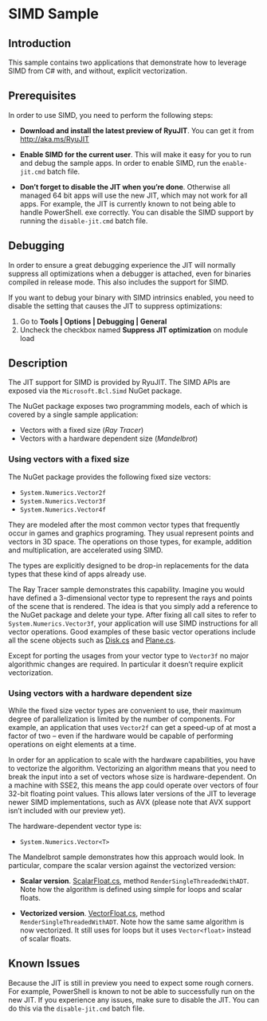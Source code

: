 # SIMD Sample

## Introduction

This sample contains two applications that demonstrate how to leverage SIMD
from C# with, and without, explicit vectorization.

## Prerequisites

In order to use SIMD, you need to perform the following steps:

* **Download and install the latest preview of RyuJIT**. You can get it from 
  <http://aka.ms/RyuJIT>

* **Enable SIMD for the current user**. This will make it easy for you to run
  and debug the sample apps. In order to enable SIMD, run the `enable-jit.cmd` 
  batch file.

* **Don’t forget to disable the JIT when you’re done**. Otherwise all managed
  64 bit apps will use the new JIT, which may not work for all apps. For 
  example, the JIT is currently known to not being able to handle PowerShell.
  exe correctly. You can disable the SIMD support by running the
  `disable-jit.cmd` batch file.

## Debugging

In order to ensure a great debugging experience the JIT will normally suppress 
all optimizations when a debugger is attached, even for binaries compiled in 
release mode. This also includes the support for SIMD.

If you want to debug your binary with SIMD intrinsics enabled, you need to 
disable the setting that causes the JIT to suppress optimizations:

1. Go to **Tools | Options | Debugging | General**
2. Uncheck the checkbox named **Suppress JIT optimization** on module load

## Description

The JIT support for SIMD is provided by RyuJIT. The SIMD APIs are exposed via 
the `Microsoft.Bcl.Simd` NuGet package.

The NuGet package exposes two programming models, each of which is covered by
a single sample application:

* Vectors with a fixed size (*Ray Tracer*)
* Vectors with a hardware dependent size (*Mandelbrot*)

### Using vectors with a fixed size

The NuGet package provides the following fixed size vectors:

* `System.Numerics.Vector2f`
* `System.Numerics.Vector3f`
* `System.Numerics.Vector4f`

They are modeled after the most common vector types that frequently occur in 
games and graphics programing. They usual represent points and vectors in 3D
space. The operations on those types, for example, addition and 
multiplication, are accelerated using SIMD.

The types are explicitly designed to be drop-in replacements for the data 
types that these kind of apps already use.

The Ray Tracer sample demonstrates this capability. Imagine you would have 
defined a 3-dimensional vector type to represent the rays and points of the 
scene that is rendered. The idea is that you simply add a reference to the 
NuGet package and delete your type. After fixing all call sites to refer to 
`System.Numerics.Vector3f`, your application will use SIMD instructions for 
all vector operations. Good examples of these basic vector operations include
all the scene objects such as [Disk.cs](RayTracer/Objects/Disc.cs) and 
[Plane.cs](RayTracer/Objects/Plane.cs).

Except for porting the usages from your vector type to `Vector3f` no major 
algorithmic changes are required. In particular it doesn’t require explicit 
vectorization.

### Using vectors with a hardware dependent size

While the fixed size vector types are convenient to use, their maximum degree 
of parallelization is limited by the number of components. For example, an 
application that uses `Vector2f` can get a speed-up of at most a factor of
two – even if the hardware would be capable of performing operations on eight 
elements at a time.

In order for an application to scale with the hardware capabilities, you have 
to vectorize the algorithm. Vectorizing an algorithm means that you need to 
break the input into a set of vectors whose size is hardware-dependent. On a 
machine with SSE2, this means the app could operate over vectors of four
32-bit floating point values. This allows later versions of the JIT to 
leverage newer SIMD implementations, such as AVX (please note that AVX support
isn’t included with our preview yet).

The hardware-dependent vector type is:

* `System.Numerics.Vector<T>`

The Mandelbrot sample demonstrates how this approach would look. In 
particular, compare the scalar version against the vectorized version:

* **Scalar version**. [ScalarFloat.cs](Mandelbrot/ScalarFloat.cs#L17), method 
  `RenderSingleThreadedWithADT`. 
  Note how the algorithm is defined using simple for loops and scalar floats.

* **Vectorized version**. [VectorFloat.cs](Mandelbrot/VectorFloat.cs#L29),
   method `RenderSingleThreadedWithADT`. Note how the same same algorithm is 
   now vectorized. It still uses for loops but it uses `Vector<float>` instead
   of scalar floats.

## Known Issues

Because the JIT is still in preview you need to expect some rough corners. For 
example, PowerShell is known to not be able to successfully run on the new 
JIT. If you experience any issues, make sure to disable the JIT. You can do 
this via the `disable-jit.cmd` batch file.